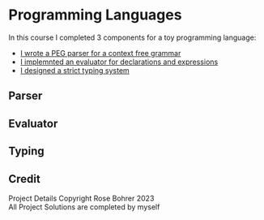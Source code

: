 # Programming Languages

In this course I completed 3 components for a toy programming language:
* [I wrote a PEG parser for a context free grammar](#Parser)
* [I implemnted an evaluator for declarations and expressions](#Evaluator)
* [I designed a strict typing system](#Typing)

## Parser

## Evaluator

## Typing

## Credit
Project Details Copyright Rose Bohrer 2023 \
All Project Solutions are completed by myself

